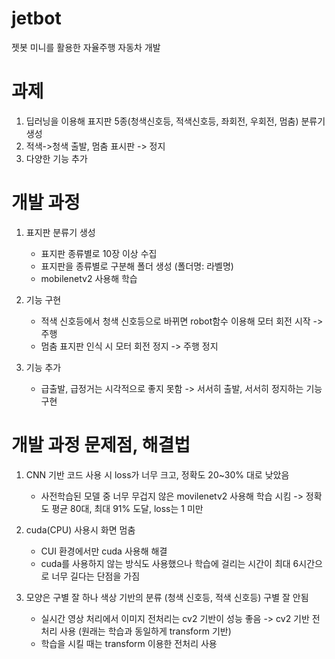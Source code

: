 # jetbot
젯봇 미니를 활용한 자율주행 자동차 개발

# 과제
1. 딥러닝을 이용해 표지판 5종(청색신호등, 적색신호등, 좌회전, 우회전, 멈춤) 분류기 생성
2. 적색->청색 출발, 멈춤 표시판 -> 정지
3. 다양한 기능 추가

# 개발 과정
1. 표지판 분류기 생성
   - 표지판 종류별로 10장 이상 수집
   - 표지판을 종류별로 구분해 폴더 생성 (폴더명: 라벨명)
   - mobilenetv2 사용해 학습
     
2. 기능 구현
   - 적색 신호등에서 청색 신호등으로 바뀌면 robot함수 이용해 모터 회전 시작 -> 주행
   - 멈춤 표지판 인식 시 모터 회전 정지 -> 주행 정지

3. 기능 추가
   - 급출발, 급정거는 시각적으로 좋지 못함 -> 서서히 출발, 서서히 정지하는 기능 구현


# 개발 과정 문제점, 해결법
1. CNN 기반 코드 사용 시 loss가 너무 크고, 정확도 20~30% 대로 낮았음
   - 사전학습된 모델 중 너무 무겁지 않은 movilenetv2 사용해 학습 시킴
      -> 정확도 평균 80대, 최대 91% 도달, loss는 1 미만

2. cuda(CPU) 사용시 화면 멈춤
   - CUI 환경에서만 cuda 사용해 해결
   - cuda를 사용하지 않는 방식도 사용했으나 학습에 걸리는 시간이 최대 6시간으로 너무 길다는 단점을 가짐
  
3. 모양은 구별 잘 하나 색상 기반의 분류 (청색 신호등, 적색 신호등) 구별 잘 안됨
   - 실시간 영상 처리에서 이미지 전처리는 cv2 기반이 성능 좋음 -> cv2 기반 전처리 사용   (원래는 학습과 동일하게 transform 기반)
   - 학습을 시킬 때는 transform 이용한 전처리 사용
